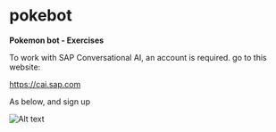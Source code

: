 # pokebot

**Pokemon bot - Exercises**

To work with SAP Conversational AI, an account is required. 
go to this website:

https://cai.sap.com

As below, and sign up

![Alt text](/../screenshots/Picture1b.png?raw=true "")
